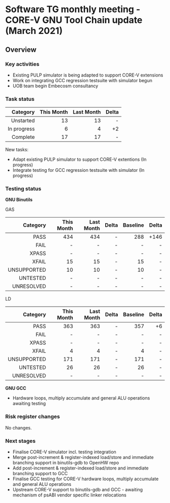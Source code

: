 # Software TG monthly meeting - CORE-V GNU Tool Chain update (March 2021)

## Overview

### Key activities

* Existing PULP simulator is being adapted to support CORE-V extensions
* Work on integrating GCC regression testsuite with simulator begun
* UOB team begin Embecosm consultancy

### Task status

| Category    | This Month | Last Month | Delta    |
| -----------:| ----------:| ----------:| --------:|
| Unstarted   | 13         | 13         | -        |
| In progress | 6          | 4          | +2       |
| Complete    | 17         | 17         | -        |

New tasks:
* Adapt existing PULP simulator to support CORE-V extentions (In progress)
* Integrate testing for GCC regression testsuite with simulator (In progress)

### Testing status

**GNU Binutils**

GAS

| Category    | This Month | Last Month   | Delta      | Baseline   | Delta      |
| -----------:| ---------: | ---------:   | ---------: | ---------: | ---------: |
| PASS        | 434        | 434          | -          | 288        | +146       |
| FAIL        | -          | -            | -          | -          | -          |
| XPASS       | -          | -            | -          | -          | -          |
| XFAIL       | 15         | 15           | -          | 15         | -          |
| UNSUPPORTED | 10         | 10           | -          | 10         | -          |
| UNTESTED    | -          | -            | -          | -          | -          |
| UNRESOLVED  | -          | -            | -          | -          | -          |

LD

| Category    | This Month | Last Month   | Delta      | Baseline   | Delta      |
| -----------:| ---------: | ---------:   | ---------: | ---------: | ---------: |
| PASS        | 363        | 363          | -          | 357        | +6         |
| FAIL        | -          | -            | -          | -          | -          |
| XPASS       | -          | -            | -          | -          | -          |
| XFAIL       | 4          | 4            | -          | 4          | -          |
| UNSUPPORTED | 171        | 171          | -          | 171        | -          |
| UNTESTED    | 26         | 26           | -          | 26         | -          |
| UNRESOLVED  | -          | -            | -          | -          | -          |

**GNU GCC**

* Hardware loops, multiply accumulate and general ALU operations awaiting testing

### Risk register changes

No changes.

### Next stages

* Finalise CORE-V simulator incl. testing integration
* Merge post-increment & register-indexed load/store and immediate branching support in binutils-gdb to OpenHW repo
* Add post-increment & register-indexed load/store and immediate branching support to GCC
* Finalise GCC testing for CORE-V hardware loops, multiply accumulate and general ALU operations
* Upstream CORE-V support to binutils-gdb and GCC - awaiting mechanism of psABI vendor specific linker relocations